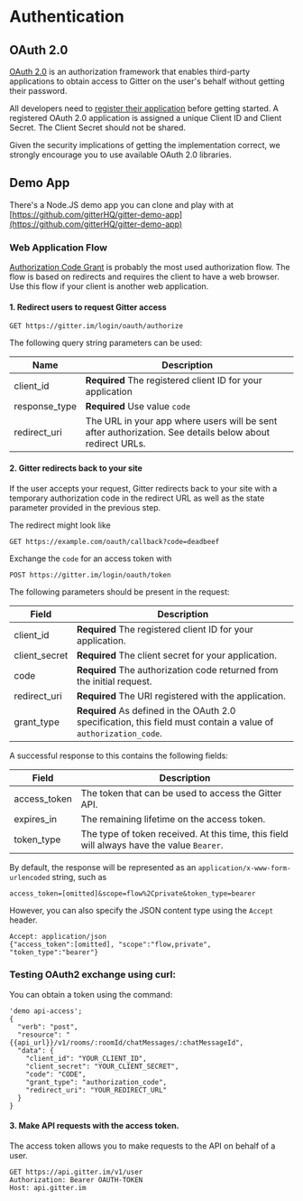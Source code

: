 # Authentication

## OAuth 2.0

[OAuth 2.0](http://tools.ietf.org/html/rfc6749) is an authorization framework that enables third-party applications to obtain access to Gitter on the user's behalf without getting their password.

All developers need to [register their application](https://developer.gitter.im/apps) before getting started. A registered OAuth 2.0 application is assigned a unique Client ID and Client Secret. The Client Secret should not be shared.

Given the security implications of getting the implementation correct, we strongly encourage you to use available OAuth 2.0 libraries.

## Demo App

There's a Node.JS demo app you can clone and play with at [https://github.com/gitterHQ/gitter-demo-app](https://github.com/gitterHQ/gitter-demo-app)

### Web Application Flow

[Authorization Code Grant](http://tools.ietf.org/html/rfc6749#section-4.1) is probably the most used authorization flow. The flow is based on redirects and requires the client to have a web browser. Use this flow if your client is another web application.

#### 1. Redirect users to request Gitter access

```
GET https://gitter.im/login/oauth/authorize
```


The following query string parameters can be used:

| Name          | Description  |
| ------------- | ------------ |
| client_id     | **Required** The registered client ID for your application |
| response_type | **Required** Use value `code` |
| redirect_uri  | The URL in your app where users will be sent after authorization. See details below about redirect URLs. |

#### 2. Gitter redirects back to your site

If the user accepts your request, Gitter redirects back to your site with a temporary authorization code in the redirect URL as well as the state parameter provided in the previous step.

The redirect might look like

```
GET https://example.com/oauth/callback?code=deadbeef
```

Exchange the `code` for an access token with

```
POST https://gitter.im/login/oauth/token
```

The following parameters should be present in the request:

| Field          | Description                       |
| -------------- | --------------------------------- |
| client_id      | **Required** The registered client ID for your application. |
| client_secret  | **Required** The client secret for your application. |
| code           | **Required** The authorization code returned from the initial request. |
| redirect_uri   | **Required** The URI registered with the application. |
| grant_type     | **Required** As defined in the OAuth 2.0 specification, this field must contain a value of `authorization_code`. |

A successful response to this contains the following fields:

| Field          | Description                       |
| -------------- | --------------------------------- |
| access_token   | The token that can be used to access the Gitter API. |
| expires_in     | The remaining lifetime on the access token. |
| token_type     | The type of token received. At this time, this field will always have the value `Bearer`. |

By default, the response will be represented as an `application/x-www-form-urlencoded` string, such as

    access_token=[omitted]&scope=flow%2Cprivate&token_type=bearer

However, you can also specify the JSON content type using the `Accept` header.

    Accept: application/json
    {"access_token":[omitted], "scope":"flow,private", "token_type":"bearer"}
    
### Testing OAuth2 exchange using curl:

You can obtain a token using the command:

```
'demo api-access';
{
  "verb": "post",
  "resource": "{{api_url}}/v1/rooms/:roomId/chatMessages/:chatMessageId",
  "data": {
    "client_id": "YOUR_CLIENT_ID",
    "client_secret": "YOUR_CLIENT_SECRET",
    "code": "CODE",
    "grant_type": "authorization_code",
    "redirect_uri": "YOUR_REDIRECT_URL"
  }
}
```

#### 3. Make API requests with the access token.

The access token allows you to make requests to the API on behalf of a user.

    GET https://api.gitter.im/v1/user
    Authorization: Bearer OAUTH-TOKEN
    Host: api.gitter.im
